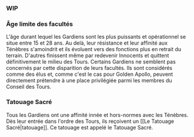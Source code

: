 ### WIP
### Âge limite des facultés
L'âge durant lequel les Gardiens sont les plus puissants et opérationnel se situe entre 15 et 28 ans. Au delà, leur résistance et leur affinité aux Ténèbres s'amoindrit et ils évoluent vers des fonctions plus en retrait du terrain. D'autres finissent même par redevenir Innocents et quittent définitivement le milieu des Tours. Certains Gardiens ne semblent pas concernés par cette disparition de leurs facultés. Ils sont considérés comme des élus et, comme c'est le cas pour Golden Apollo, peuvent directement prétendre à une place privilégiée parmi les membres du Conseil des Tours. 
### Tatouage Sacré
Tous les Gardiens ont une affinité innée et hors-normes avec les Ténèbres. Dès leur entrée dans l'ordre des Tours, ils reçoivent un [[Le Tatouage Sacré|tatouage]]. Ce tatouage est appelé le Tatouage Sacré. 